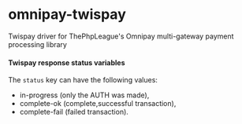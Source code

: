 # omnipay-twispay
 Twispay driver for ThePhpLeague's Omnipay multi-gateway payment processing library


#### Twispay response status variables 
The `status` key can have the following values: 
* in-progress (only the AUTH was made), 
* complete-ok (complete,successful transaction), 
* complete-fail (failed transaction).
